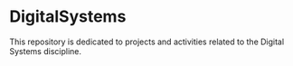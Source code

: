# DigitalSystems

This repository is dedicated to projects and activities related to the Digital Systems discipline.
